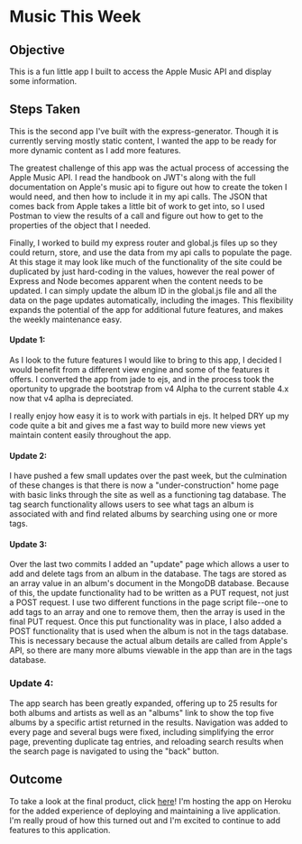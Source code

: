 # Music This Week

## Objective
This is a fun little app I built to access the Apple Music API and display some information.

## Steps Taken
This is the second app I've built with the express-generator. Though it is currently serving mostly static content, I wanted the app to be ready for more dynamic content as I add more features.

The greatest challenge of this app was the actual process of accessing the Apple Music API. I read the handbook on JWT's along with the full documentation on Apple's music api to figure out how to create the token I would need, and then how to include it in my api calls. The JSON that comes back from Apple takes a little bit of work to get into, so I used Postman to view the results of a call and figure out how to get to the properties of the object that I needed.

Finally, I worked to build my express router and global.js files up so they could return, store, and use the data from my api calls to populate the page. At this stage it may look like much of the functionality of the site could be duplicated by just hard-coding in the values, however the real power of Express and Node becomes apparent when the content needs to be updated. I can simply update the album ID in the global.js file and all the data on the page updates automatically, including the images. This flexibility expands the potential of the app for additional future features, and makes the weekly maintenance easy.

#### Update 1:
As I look to the future features I would like to bring to this app, I decided I would benefit from a different view engine and some of the features it offers. I converted the app from jade to ejs, and in the process took the oportunity to upgrade the bootstrap from v4 Alpha to the current stable 4.x now that v4 aplha is depreciated.

I really enjoy how easy it is to work with partials in ejs. It helped DRY up my code quite a bit and gives me a fast way to build more new views yet maintain content easily throughout the app.

#### Update 2:
I have pushed a few small updates over the past week, but the culmination of these changes is that there is now a "under-construction" home page with basic links through the site as well as a functioning tag database. The tag search functionality allows users to see what tags an album is associated with and find related albums by searching using one or more tags.

#### Update 3:
Over the last two commits I added an "update" page which allows a user to add and delete tags from an album in the database. The tags are stored as an array value in an album's document in the MongoDB database. Because of this, the update functionality had to be written as a PUT request, not just a POST request. I use two different functions in the page script file--one to add tags to an array and one to remove them, then the array is used in the final PUT request. Once this put functionality was in place, I also added a POST functionality that is used when the album is not in the tags database. This is necessary because the actual album details are called from Apple's API, so there are many more albums viewable in the app than are in the tags database.

### Update 4:
The app search has been greatly expanded, offering up to 25 results for both albums and artists as well as an "albums" link to show the top five albums by a specific artist returned in the results. Navigation was added to every page and several bugs were fixed, including simplifying the error page, preventing duplicate tag entries, and reloading search results when the search page is navigated to using the "back" button.

## Outcome
To take a look at the final product, click [here](https://music-this-week.herokuapp.com/)! I'm hosting the app on Heroku for the added experience of deploying and maintaining a live application. I'm really proud of how this turned out and I'm excited to continue to add features to this application.
